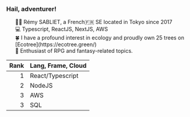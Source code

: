 
### Hail, adventurer!
<ul>
<li> 👦🏻 Rémy SABLIET, a French🇫🇷 SE located in Tokyo since 2017</li>
<li> 💻 Typescript, ReactJS, NextJS, AWS</li>
<li> 🍀 I have a profound interest in ecology and proudly own 25 trees on [Ecotree](https://ecotree.green/)</li>
<li> 🔮 Enthusiast of RPG and fantasy-related topics.</li>
</ul>

| Rank | Lang, Frame, Cloud |
|-----:|--------------------|
|     1|  React/Typescript  |
|     2|  NodeJS            |
|     3|  AWS               |
|     3|  SQL               |

<style>
  ul {
    list-style: none;
  }
</style>
